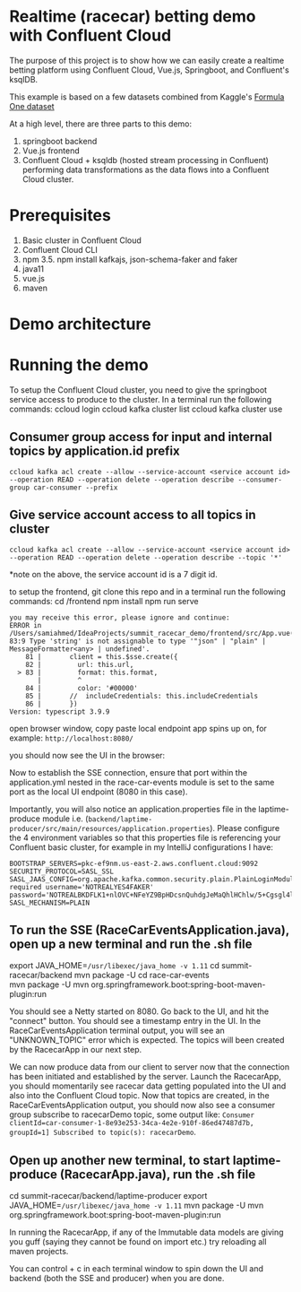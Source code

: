 # Realtime (racecar) betting demo with Confluent Cloud 

The purpose of this project is to show how we can easily create a realtime betting platform using Confluent Cloud, Vue.js, Springboot, and Confluent's ksqlDB.

This example is based on a few datasets combined from Kaggle's [Formula One dataset]('https://www.kaggle.com/cjgdev/formula-1-race-data-19502017')

At a high level, there are three parts to this demo:
1. springboot backend
2. Vue.js frontend 
3. Confluent Cloud + ksqldb (hosted stream processing in Confluent) performing data transformations as the data flows into a Confluent Cloud cluster.

# Prerequisites
1. Basic cluster in Confluent Cloud
2. Confluent Cloud CLI 
3. npm
3.5. npm install kafkajs, json-schema-faker and faker 
4. java11
5. vue.js 
6. maven 

# Demo architecture 

# Running the demo 
To setup the Confluent Cloud cluster, you need to give the springboot service access to produce to the cluster. In a terminal run the following commands: 
ccloud login
ccloud kafka cluster list
ccloud kafka cluster use <enter lkc for basic cluster here>

## Consumer group access for input and internal topics by application.id prefix
`ccloud kafka acl create --allow --service-account <service account id> --operation READ --operation delete --operation describe --consumer-group car-consumer --prefix`

## Give service account access to all topics in cluster
`ccloud kafka acl create --allow --service-account <service account id> --operation READ --operation delete --operation describe --topic '*'`

*note on the above, the service account id is a 7 digit id. 

to setup the frontend, git clone this repo and in a terminal run the following commands: 
cd /frontend
npm install 
npm run serve 

```
you may receive this error, please ignore and continue: 
ERROR in /Users/samiahmed/IdeaProjects/summit_racecar_demo/frontend/src/App.vue(83,9):
83:9 Type 'string' is not assignable to type '"json" | "plain" | MessageFormatter<any> | undefined'.
    81 |       client = this.$sse.create({
    82 |         url: this.url,
  > 83 |         format: this.format,
       |         ^
    84 |         color: '#00000'
    85 |       //  includeCredentials: this.includeCredentials
    86 |       })
Version: typescript 3.9.9
```

open browser window, copy paste local endpoint app spins up on, for example: 
`http://localhost:8080/`

you should now see the UI in the browser: 

Now to establish the SSE connection, ensure that port within the application.yml nested in the race-car-events module is set to the same port as the local UI endpoint (8080 in this case). 

Importantly, you will also notice an application.properties file in the laptime-produce module i.e. (`backend/laptime-producer/src/main/resources/application.properties`). Please configure the 4 environment variables so that this properties file is referencing your Confluent basic cluster, for example in my IntelliJ configurations I have: 

```
BOOTSTRAP_SERVERS=pkc-ef9nm.us-east-2.aws.confluent.cloud:9092
SECURITY_PROTOCOL=SASL_SSL
SASL_JAAS_CONFIG=org.apache.kafka.common.security.plain.PlainLoginModule   required username='NOTREALYES4FAKER'   password='NOTREALBKDFLK1+nlOVC+NFeYZ9BpHDcsnQuhdgJeMaQhlHChlw/5+Cgsgl4lEnP';
SASL_MECHANISM=PLAIN
```
## To run the SSE (RaceCarEventsApplication.java), open up a new terminal and run the <tbd>.sh file 
export JAVA_HOME=`/usr/libexec/java_home -v 1.11` 
cd summit-racecar/backend 
mvn package -U 
cd race-car-events  
mvn package -U 
mvn org.springframework.boot:spring-boot-maven-plugin:run

You should see a Netty started on 8080.
Go back to the UI, and hit the "connect" button. You should see a timestamp entry in the UI. 
In the RaceCarEventsApplication terminal output, you will see an "UNKNOWN_TOPIC" error which is expected. The topics will been created by the RacecarApp in our next step.

We can now produce data from our client to server now that the connection has been initiated and established by the server. Launch the RacecarApp, you should momentarily see racecar data getting populated into the UI and also into the Confluent Cloud topic. 
Now that topics are created, in the RaceCarEventsApplication output, you should now also see a consumer group subscribe to racecarDemo topic, some output like: `Consumer clientId=car-consumer-1-8e93e253-34ca-4e2e-910f-86ed47487d7b, groupId=1] Subscribed to topic(s): racecarDemo`.  
  
## Open up another new terminal, to start laptime-produce (RacecarApp.java), run the <tbd2>.sh file
cd summit-racecar/backend/laptime-producer
export JAVA_HOME=`/usr/libexec/java_home -v 1.11` 
mvn package -U 
mvn org.springframework.boot:spring-boot-maven-plugin:run 


In running the RacecarApp, if any of the Immutable data models are giving you guff (saying they cannot be found on import etc.) try reloading all maven projects. 

You can control + c in each terminal window to spin down the UI and backend (both the SSE and producer) when you are done. 
